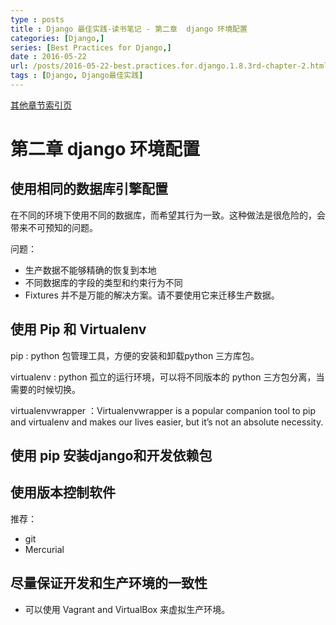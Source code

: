```yaml
---
type : posts
title : Django 最佳实践-读书笔记 - 第二章  django 环境配置
categories: [Django,] 
series: [Best Practices for Django,]
date : 2016-05-22
url: /posts/2016-05-22-best.practices.for.django.1.8.3rd-chapter-2.html 
tags : [Django, Django最佳实践]
---
```



[其他章节索引页](2016-05-22-Best.Practices.for.Django.1.8.3rd-Index.html)

# 第二章  django 环境配置

## 使用相同的数据库引擎配置

在不同的环境下使用不同的数据库，而希望其行为一致。这种做法是很危险的，会带来不可预知的问题。

问题：

- 生产数据不能够精确的恢复到本地
- 不同数据库的字段的类型和约束行为不同
- Fixtures 并不是万能的解决方案。请不要使用它来迁移生产数据。

<!-- more -->
## 使用 Pip 和 Virtualenv

pip : python 包管理工具，方便的安装和卸载python 三方库包。

virtualenv : python 孤立的运行环境，可以将不同版本的 python 三方包分离，当需要的时候切换。

virtualenvwrapper ：Virtualenvwrapper is a popular companion tool to pip and virtualenv and makes our lives
easier, but it’s not an absolute necessity.

## 使用 pip 安装django和开发依赖包

## 使用版本控制软件

推荐：

- git 
- Mercurial


## 尽量保证开发和生产环境的一致性

- 可以使用 Vagrant and VirtualBox 来虚拟生产环境。

